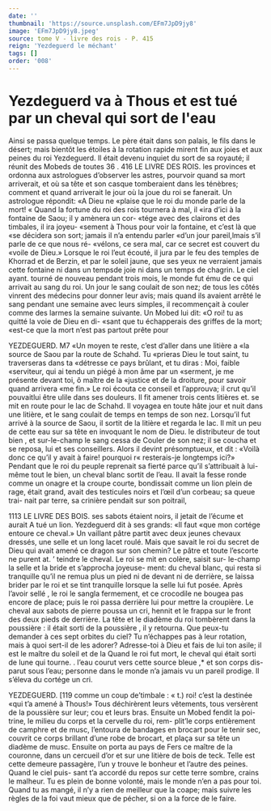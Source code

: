```yaml
---
date: ''
thumbnail: 'https://source.unsplash.com/EFm7JpD9jy8'
image: 'EFm7JpD9jy8.jpeg'
source: tome V - livre des rois - P. 415
reign: 'Yezdeguerd le méchant'
tags: []
order: '008'
---
```


# Yezdeguerd va à Thous et est tué par un cheval qui sort de l'eau

Ainsi se passa quelque temps. Le père était dans son palais, le fils dans le désert; mais bientôt les étoiles à la rotation rapide mirent fin aux joies et aux peines du roi Yezdeguerd. Il était devenu inquiet du sort de sa royauté; il réunit des Mobeds de toutes
36 .
416 LE LIVRE DES ROIS.
les provinces et ordonna aux astrologues d’observer
les astres, pourvoir quand sa mort arriverait, et où sa tête et son casque tomberaient dans les ténèbres; comment et quand arriverait le jour où la joue du roi se fanerait. Un astrologue répondit: «A Dieu ne «plaise que le roi du monde parle de la mort! « Quand la fortune du roi des rois tournera à mal, il «ira d’ici à la fontaine de Saou; il y amènera un cor-
«tége avec des clairons et des timbales, il ira joyeu-
«sement à Thous pour voir la fontaine, et c’est là que
«se décidera son sort; jamais il n’a entendu parler
«d’un jour pareil,lmais s’il parle de ce que nous ré-
«vélons, ce sera mal, car ce secret est couvert du «voile de Dieu.» Lorsque le roi l’eut écouté, il jura
par le feu des temples de Khorrad et de Berzin, et par le soleil jaune, que ses yeux ne verraient jamais cette fontaine ni dans un tempsde joie ni dans un temps de chagrin.
Le ciel ayant. tourné de nouveau pendant trois mois, le monde fut ému de ce qui arrivait au sang du roi. Un jour le sang coulait de son nez; de tous les côtés vinrent des médecins pour donner leur avis;
mais quand ils avaient arrêté le sang pendant une semaine avec leurs simples, il recommençait à couler comme des larmes la semaine suivante. Un Mobed lui dit: «O roi! tu as quitté la voie de Dieu en di- «sant que tu échapperais des griffes de la mort;
«est-ce que la mort n’est pas partout prête pour

YEZDEGUERD. M7 «Un moyen te reste, c’est d’aller dans une litière a
«la source de Saou par la route de Schahd. Tu «prieras Dieu le tout saint, tu traverseras dans ta «détresse ce pays brûlant, et tu diras : Moi, faible «serviteur, qui ai tendu un piégé à mon âme par un «serment, je me présente devant toi, ô maître de la
«justice et de la droiture, pour savoir quand arrivera «me fin.»
Le roi écouta ce conseil et l’approuva; il crut qu’il pouvaitlui être ulile dans ses douleurs. Il fit amener trois cents litières et. se mit en route pour le lac de Schahd. Il voyagea en toute hâte jour et nuit dans une litière, et le sang coulait de temps en temps de son nez. Lorsqu’il fut arrivé à la source de Saou, il
sortit de la litière et regarda le lac. Il mit un peu de cette eau sur sa tête en invoquant le nom de Dieu.
le distributeur de tout bien , et sur-le-champ le sang cessa de Couler de son nez; il se coucha et se reposa, lui et ses conseillers. Alors il devint présomptueux,
et dit : «Voilà donc ce qu’il y avait à faire! pourquoi r« resterais-je longtemps ici?»
Pendant que le roi du peuple reprenait sa fierté parce qu’il s’attribuait à lui-même tout le bien, un
cheval blanc sortit de l’eau. Il avait la fesse ronde comme un onagre et la croupe courte, bondissait comme un lion plein de rage, était grand, avait des testicules noirs et l’œil d’un corbeau; sa queue trai-
nait par terre, sa crinière pendait sur son poitrail,

1113 LE LIVRE DES BOIS.
ses sabots étaient noirs, il jetait de l’écume et aurait A
tué un lion. Yezdeguerd dit à ses grands: «Il faut
«que mon cortége entoure ce cheval.» Un vaillant
pâtre partit avec deux jeunes chevaux dressés, une selle et un long lacet roulé. Mais que savait le roi du secret de Dieu qui avait amené ce dragon sur son chemin? Le pâtre et toute l’escorte ne purent at. ’
teindre le cheval. Le roi se mit en colère, saisit sur- le-champ la selle et la bride et s’approcha joyeuse- ment: du cheval blanc, qui resta si tranquille qu’il
ne remua plus un pied ni de devant ni de derrière, se laissa brider par le roi et se tint tranquille lorsque la selle lui fut posée. Après l’avoir sellé , le roi le sangla fermement, et ce crocodile ne bougea pas encore de place; puis le roi passa derrière lui pour mettre la croupière. Le cheval aux sabots de pierre poussa un cri, hennit et le frappa sur le front des deux pieds de derrière. La tête et le diadème du roi tombèrent
dans la poussière : il était sorti de la poussière , il y retourna. Que peux-tu demander à ces sept orbites du ciel? Tu n’échappes pas à leur rotation, mais à
quoi sert-il de les adorer? Adresse-toi à Dieu et fais de lui ton asile; il est le maître du soleil et de la
Quand le roi fut mort, le cheval qui était sorti de lune qui tourne. .
l’eau courut vers cette source bleue ,\* et son corps dis- parut sous l’eau; personne dans le monde n’a jamais
vu un pareil prodige. Il s’éleva du cortége un cri.

YEZDEGUERD. [119 comme un coup de’timbale : « t.) roi! c’est la destinée
«qui t’a amené à Thous!» Tous déchirèrent leurs
vêtements, tous versèrent de la poussière sur leur; cou et leurs bras. Ensuite un Mobed fendit la poi- trine, le milieu du corps et la cervelle du roi, rem- plit’le corps entièrement de camphre et de musc, l’entoura de bandages en brocart pour le tenir sec, couvrit ce corps brillant d’une robe de brocart, et plaça sur sa tête un diadème de musc. Ensuite on porta au pays de Fers ce maître de la couronne, dans un cercueil d’or et sur une litière de bois de
teck. Telle est cette demeure passagère, l’un y trouve
le bonheur et l’autre des peines. Quand le ciel puis- sant t’a accordé du repos sur cette terre sombre, crains le malheur. Tu es plein de bonne volonté, mais le monde n’en a pas pour toi. Quand tu as mangé, il n’y a rien de meilleur que la coape; mais suivre les règles de la foi vaut mieux que de pécher,
si on a la force de le faire.
